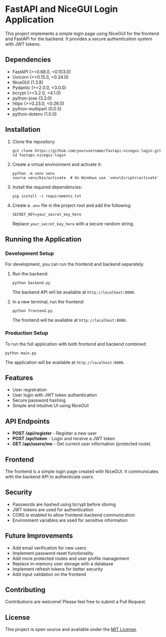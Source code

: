 # FastAPI and NiceGUI Login Application

This project implements a simple login page using NiceGUI for the frontend and FastAPI for the backend. It provides a secure authentication system with JWT tokens.

## Dependencies

- FastAPI (>=0.68.0, <0.103.0)
- Uvicorn (>=0.15.0, <0.24.0)
- NiceGUI (1.3.8)
- Pydantic (>=2.0.0, <3.0.0)
- bcrypt (>=3.2.0, <4.1.0)
- python-jose (3.3.0)
- httpx (>=0.23.0, <0.26.0)
- python-multipart (0.0.5)
- python-dotenv (1.0.0)

## Installation

1. Clone the repository:
   ```
   git clone https://github.com/yourusername/fastapi-nicegui-login.git
   cd fastapi-nicegui-login
   ```

2. Create a virtual environment and activate it:
   ```
   python -m venv venv
   source venv/bin/activate  # On Windows use `venv\Scripts\activate`
   ```

3. Install the required dependencies:
   ```
   pip install -r requirements.txt
   ```

4. Create a `.env` file in the project root and add the following:
   ```
   SECRET_KEY=your_secret_key_here
   ```
   Replace `your_secret_key_here` with a secure random string.

## Running the Application

### Development Setup

For development, you can run the frontend and backend separately:

1. Run the backend:
   ```
   python backend.py
   ```
   The backend API will be available at `http://localhost:8000`.

2. In a new terminal, run the frontend:
   ```
   python frontend.py
   ```
   The frontend will be available at `http://localhost:8080`.

### Production Setup

To run the full application with both frontend and backend combined:

```
python main.py
```

The application will be available at `http://localhost:8000`.

## Features

- User registration
- User login with JWT token authentication
- Secure password hashing
- Simple and intuitive UI using NiceGUI

## API Endpoints

- **POST /api/register** - Register a new user
- **POST /api/token** - Login and receive a JWT token
- **GET /api/users/me** - Get current user information (protected route)

## Frontend

The frontend is a simple login page created with NiceGUI. It communicates with the backend API to authenticate users.

## Security

- Passwords are hashed using bcrypt before storing
- JWT tokens are used for authentication
- CORS is enabled to allow frontend-backend communication
- Environment variables are used for sensitive information

## Future Improvements

- Add email verification for new users
- Implement password reset functionality
- Add more protected routes and user profile management
- Replace in-memory user storage with a database
- Implement refresh tokens for better security
- Add input validation on the frontend

## Contributing

Contributions are welcome! Please feel free to submit a Pull Request.

## License

This project is open source and available under the [MIT License](LICENSE).
